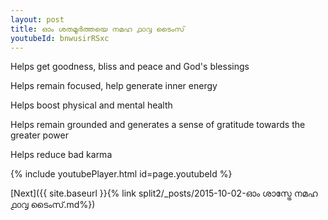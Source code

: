 ```yaml
---
layout: post
title: ഓം ശതമൂർത്തയെ നമഹ ൧൦൮ ടൈംസ്
youtubeId: bnwusirRSxc
---
```

 
 
Helps get goodness, bliss and peace and God's blessings
 
Helps remain focused, help generate inner energy 
 
Helps boost physical and mental health 
 
Helps remain grounded and generates a sense of gratitude towards the greater power 
 
Helps reduce bad karma
 
 
 
 


{% include youtubePlayer.html id=page.youtubeId %}
 
[Next]({{ site.baseurl }}{% link  split2/_posts/2015-10-02-ഓം ശാസ്ട്രേ നമഹ ൧൦൮ ടൈംസ്.md%})
 
